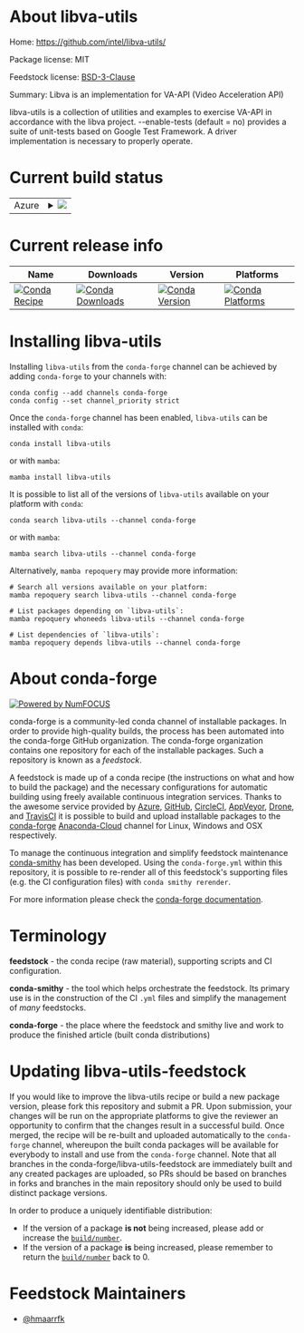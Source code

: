 About libva-utils
=================

Home: https://github.com/intel/libva-utils/

Package license: MIT

Feedstock license: [BSD-3-Clause](https://github.com/conda-forge/libva-utils-feedstock/blob/main/LICENSE.txt)

Summary: Libva is an implementation for VA-API (Video Acceleration API)

libva-utils is a collection of utilities and examples to exercise VA-API in
accordance with the libva project. --enable-tests (default = no) provides a
suite of unit-tests based on Google Test Framework. A driver implementation
is necessary to properly operate.


Current build status
====================


<table>
    
  <tr>
    <td>Azure</td>
    <td>
      <details>
        <summary>
          <a href="https://dev.azure.com/conda-forge/feedstock-builds/_build/latest?definitionId=4593&branchName=main">
            <img src="https://dev.azure.com/conda-forge/feedstock-builds/_apis/build/status/libva-utils-feedstock?branchName=main">
          </a>
        </summary>
        <table>
          <thead><tr><th>Variant</th><th>Status</th></tr></thead>
          <tbody><tr>
              <td>linux_64</td>
              <td>
                <a href="https://dev.azure.com/conda-forge/feedstock-builds/_build/latest?definitionId=4593&branchName=main">
                  <img src="https://dev.azure.com/conda-forge/feedstock-builds/_apis/build/status/libva-utils-feedstock?branchName=main&jobName=linux&configuration=linux_64_" alt="variant">
                </a>
              </td>
            </tr>
          </tbody>
        </table>
      </details>
    </td>
  </tr>
</table>

Current release info
====================

| Name | Downloads | Version | Platforms |
| --- | --- | --- | --- |
| [![Conda Recipe](https://img.shields.io/badge/recipe-libva--utils-green.svg)](https://anaconda.org/conda-forge/libva-utils) | [![Conda Downloads](https://img.shields.io/conda/dn/conda-forge/libva-utils.svg)](https://anaconda.org/conda-forge/libva-utils) | [![Conda Version](https://img.shields.io/conda/vn/conda-forge/libva-utils.svg)](https://anaconda.org/conda-forge/libva-utils) | [![Conda Platforms](https://img.shields.io/conda/pn/conda-forge/libva-utils.svg)](https://anaconda.org/conda-forge/libva-utils) |

Installing libva-utils
======================

Installing `libva-utils` from the `conda-forge` channel can be achieved by adding `conda-forge` to your channels with:

```
conda config --add channels conda-forge
conda config --set channel_priority strict
```

Once the `conda-forge` channel has been enabled, `libva-utils` can be installed with `conda`:

```
conda install libva-utils
```

or with `mamba`:

```
mamba install libva-utils
```

It is possible to list all of the versions of `libva-utils` available on your platform with `conda`:

```
conda search libva-utils --channel conda-forge
```

or with `mamba`:

```
mamba search libva-utils --channel conda-forge
```

Alternatively, `mamba repoquery` may provide more information:

```
# Search all versions available on your platform:
mamba repoquery search libva-utils --channel conda-forge

# List packages depending on `libva-utils`:
mamba repoquery whoneeds libva-utils --channel conda-forge

# List dependencies of `libva-utils`:
mamba repoquery depends libva-utils --channel conda-forge
```


About conda-forge
=================

[![Powered by
NumFOCUS](https://img.shields.io/badge/powered%20by-NumFOCUS-orange.svg?style=flat&colorA=E1523D&colorB=007D8A)](https://numfocus.org)

conda-forge is a community-led conda channel of installable packages.
In order to provide high-quality builds, the process has been automated into the
conda-forge GitHub organization. The conda-forge organization contains one repository
for each of the installable packages. Such a repository is known as a *feedstock*.

A feedstock is made up of a conda recipe (the instructions on what and how to build
the package) and the necessary configurations for automatic building using freely
available continuous integration services. Thanks to the awesome service provided by
[Azure](https://azure.microsoft.com/en-us/services/devops/), [GitHub](https://github.com/),
[CircleCI](https://circleci.com/), [AppVeyor](https://www.appveyor.com/),
[Drone](https://cloud.drone.io/welcome), and [TravisCI](https://travis-ci.com/)
it is possible to build and upload installable packages to the
[conda-forge](https://anaconda.org/conda-forge) [Anaconda-Cloud](https://anaconda.org/)
channel for Linux, Windows and OSX respectively.

To manage the continuous integration and simplify feedstock maintenance
[conda-smithy](https://github.com/conda-forge/conda-smithy) has been developed.
Using the ``conda-forge.yml`` within this repository, it is possible to re-render all of
this feedstock's supporting files (e.g. the CI configuration files) with ``conda smithy rerender``.

For more information please check the [conda-forge documentation](https://conda-forge.org/docs/).

Terminology
===========

**feedstock** - the conda recipe (raw material), supporting scripts and CI configuration.

**conda-smithy** - the tool which helps orchestrate the feedstock.
                   Its primary use is in the construction of the CI ``.yml`` files
                   and simplify the management of *many* feedstocks.

**conda-forge** - the place where the feedstock and smithy live and work to
                  produce the finished article (built conda distributions)


Updating libva-utils-feedstock
==============================

If you would like to improve the libva-utils recipe or build a new
package version, please fork this repository and submit a PR. Upon submission,
your changes will be run on the appropriate platforms to give the reviewer an
opportunity to confirm that the changes result in a successful build. Once
merged, the recipe will be re-built and uploaded automatically to the
`conda-forge` channel, whereupon the built conda packages will be available for
everybody to install and use from the `conda-forge` channel.
Note that all branches in the conda-forge/libva-utils-feedstock are
immediately built and any created packages are uploaded, so PRs should be based
on branches in forks and branches in the main repository should only be used to
build distinct package versions.

In order to produce a uniquely identifiable distribution:
 * If the version of a package **is not** being increased, please add or increase
   the [``build/number``](https://docs.conda.io/projects/conda-build/en/latest/resources/define-metadata.html#build-number-and-string).
 * If the version of a package **is** being increased, please remember to return
   the [``build/number``](https://docs.conda.io/projects/conda-build/en/latest/resources/define-metadata.html#build-number-and-string)
   back to 0.

Feedstock Maintainers
=====================

* [@hmaarrfk](https://github.com/hmaarrfk/)

